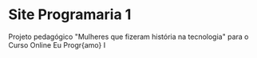# Site Programaria 1
 Projeto pedagógico "Mulheres que fizeram história na tecnologia" para o Curso Online Eu Progr{amo} I
